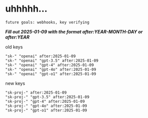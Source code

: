 # uhhhhh...

`future goals: webhooks, key verifying`



***Fill out 2025-01-09 with the format after:YEAR-MONTH-DAY or after:YEAR***

old keys
```
"sk-" "openai" after:2025-01-09
"sk-" "openai" "gpt-3.5" after:2025-01-09
"sk-" "openai" "gpt-4" after:2025-01-09
"sk-" "openai" "gpt-4o" after:2025-01-09
"sk-" "openai" "gpt-o1" after:2025-01-09
```

new keys
```
"sk-proj-" after:2025-01-09
"sk-proj-" "gpt-3.5" after:2025-01-09
"sk-proj-" "gpt-4" after:2025-01-09
"sk-proj-" "gpt-4o" after:2025-01-09
"sk-proj-" "gpt-o1" after:2025-01-09
```
